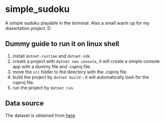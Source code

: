 # simple_sudoku
A simple sudoku playable in the terminal. Also a small warm up for my dissertation project :D

## Dummy guide to run it on linux shell
1. install `dotnet-runtime` and `dotnet-sdk`.
2. create a project with `dotnet new console`, it will create a simple console app with a dummy file and .csproj file.
3. move the `src` folder to the directory with the .csproj file.
4. build the project by `dotnet build` - it will automatically look for the csproj file.
5. run the project by `dotnet run`.

## Data source
The dataset is obtained from [here](https://www.kaggle.com/datasets/bryanpark/sudoku/data)

